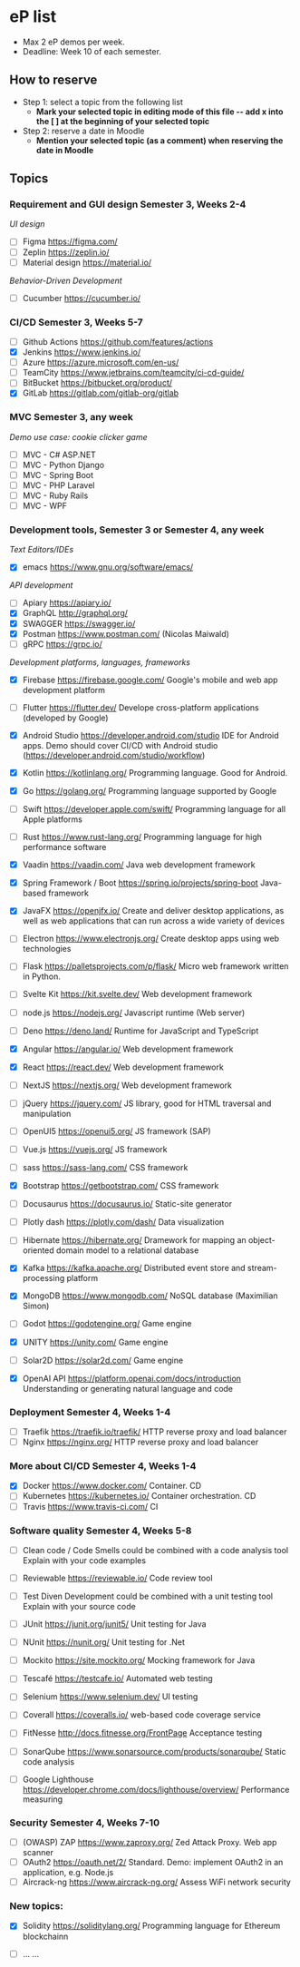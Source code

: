 # eP list
- Max 2 eP demos per week.
- Deadline: Week 10 of each semester.

## How to reserve
- Step 1: select a topic from the following list
  - **Mark your selected topic in editing mode of this file -- add x into the [ ] at the beginning of your selected topic**
- Step 2: reserve a date in Moodle
  - **Mention your selected topic (as a comment) when reserving the date in Moodle**

## Topics 

### Requirement and GUI design		Semester 3, Weeks 2-4	

_UI design_

- [ ] Figma	  https://figma.com/	
- [ ] Zeplin	https://zeplin.io/	
- [ ] Material design	https://material.io/	

_Behavior-Driven Development_

- [ ] Cucumber	https://cucumber.io/	
			
### CI/CD		Semester 3, Weeks 5-7	
- [ ] Github Actions	https://github.com/features/actions	
- [X] Jenkins	https://www.jenkins.io/
- [ ] Azure	https://azure.microsoft.com/en-us/	
- [ ] TeamCity	https://www.jetbrains.com/teamcity/ci-cd-guide/	
- [ ] BitBucket	https://bitbucket.org/product/	
- [x] GitLab	https://gitlab.com/gitlab-org/gitlab	
			
### MVC		Semester 3, any week	
_Demo use case: cookie clicker game_

- [ ] MVC - C# ASP.NET		
- [ ] MVC - Python Django		
- [ ] MVC - Spring Boot		
- [ ] MVC - PHP Laravel	
- [ ] MVC - Ruby Rails		
- [ ] MVC - WPF		
			
### Development tools, Semester 3 or Semester 4, any week
_Text Editors/IDEs_


- [x] emacs	https://www.gnu.org/software/emacs/


_API development_

- [ ] Apiary	https://apiary.io/	
- [x] GraphQL	http://graphql.org/
- [x] SWAGGER	https://swagger.io/	
- [x] Postman	https://www.postman.com/ (Nicolas Maiwald)	
- [ ] gRPC	https://grpc.io/	

_Development platforms, languages, frameworks_

- [X] Firebase	https://firebase.google.com/	Google's mobile and web app development platform
- [ ] Flutter	https://flutter.dev/	Develope cross-platform applications (developed by Google)
- [x] Android Studio	https://developer.android.com/studio	IDE for Android apps. Demo should cover CI/CD with Android studio (https://developer.android.com/studio/workflow)
- [x] Kotlin	https://kotlinlang.org/	Programming language. Good for Android.
- [x] Go	https://golang.org/	Programming language supported by Google
- [ ] Swift	https://developer.apple.com/swift/	Programming language for all Apple platforms
- [ ] Rust	https://www.rust-lang.org/	Programming language for high performance software
- [X] Vaadin	https://vaadin.com/	Java web development framework
- [X] Spring Framework / Boot	https://spring.io/projects/spring-boot	Java-based framework
- [X] JavaFX	https://openjfx.io/	Create and deliver desktop applications, as well as web applications that can run across a wide variety of devices

- [ ] Electron	https://www.electronjs.org/	Create desktop apps using web technologies
	
- [ ] Flask	https://palletsprojects.com/p/flask/	Micro web framework written in Python.
- [ ] Svelte Kit	https://kit.svelte.dev/	Web development framework
	
- [ ] node.js	https://nodejs.org/	Javascript runtime (Web server)
- [ ] Deno	https://deno.land/	Runtime for JavaScript and TypeScript

- [x] Angular	https://angular.io/	Web development framework
- [x] React	https://react.dev/	Web development framework

- [ ] NextJS	https://nextjs.org/	Web development framework
- [ ] jQuery	https://jquery.com/	JS library, good for HTML traversal and manipulation
- [ ] OpenUI5	https://openui5.org/	JS framework (SAP)
- [ ] Vue.js 	https://vuejs.org/	JS framework
			
- [ ] sass	https://sass-lang.com/	CSS framework
- [x] Bootstrap	https://getbootstrap.com/	CSS framework
			
- [ ] Docusaurus	https://docusaurus.io/	Static-site generator
			
- [ ] Plotly dash	https://plotly.com/dash/	Data visualization
			
- [ ] Hibernate	https://hibernate.org/	Dramework for mapping an object-oriented domain model to a relational database
 
- [x] Kafka	https://kafka.apache.org/	Distributed event store and stream-processing platform
- [X] MongoDB	https://www.mongodb.com/	NoSQL database	(Maximilian Simon)

- [ ] Godot	https://godotengine.org/	Game engine
- [x] UNITY	https://unity.com/	Game engine
- [ ] Solar2D	https://solar2d.com/	Game engine
			
- [x] OpenAI API	https://platform.openai.com/docs/introduction	Understanding or generating natural language and code
			
### Deployment		Semester 4, Weeks 1-4	
- [ ] Traefik 	https://traefik.io/traefik/	HTTP reverse proxy and load balancer 
- [ ] Nginx	https://nginx.org/	HTTP reverse proxy and load balancer 
			
### More about CI/CD		Semester 4, Weeks 1-4	
- [X] Docker	https://www.docker.com/	Container. CD
- [ ] Kubernetes	https://kubernetes.io/	Container orchestration. CD
- [ ] Travis	https://www.travis-ci.com/	CI
			
### Software quality		Semester 4, Weeks 5-8	
- [ ] Clean code / Code Smells	could be combined with a code analysis tool	Explain with your code examples
- [ ] Reviewable	https://reviewable.io/ 	Code review tool
			
- [ ] Test Diven Development	could be combined with a unit testing tool	Explain with your source code
- [ ] JUnit	https://junit.org/junit5/	Unit testing for Java
- [ ] NUnit	https://nunit.org/	Unit testing for .Net
			
- [ ] Mockito	https://site.mockito.org/	Mocking framework for Java
- [ ] Tescafé	https://testcafe.io/	Automated web testing
- [ ] Selenium	https://www.selenium.dev/ 	UI testing
- [ ] Coverall	https://coveralls.io/	web-based code coverage service
- [ ] FitNesse	http://docs.fitnesse.org/FrontPage	Acceptance testing
			
- [ ] SonarQube	https://www.sonarsource.com/products/sonarqube/	Static code analysis
- [ ] Google Lighthouse	https://developer.chrome.com/docs/lighthouse/overview/	Performance measuring
			
### Security		Semester 4, Weeks 7-10	
- [ ] (OWASP) ZAP	https://www.zaproxy.org/	Zed Attack Proxy. Web app scanner
- [ ] OAuth2	https://oauth.net/2/	Standard. Demo: implement OAuth2 in an application, e.g. Node.js
- [ ] Aircrack-ng	https://www.aircrack-ng.org/	Assess WiFi network security
			
### New topics:
- [x] Solidity	https://soliditylang.org/	Programming language for Ethereum blockchainn
- [ ] ... ...	
			
